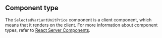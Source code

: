 ## Component type

The `SelectedVariantUnitPrice` component is a client component, which means that it renders on the client. For more information about component types, refer to [React Server Components](/custom-storefronts/hydrogen/framework/react-server-components).

